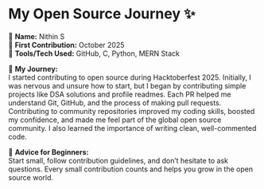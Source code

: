 # My Open Source Journey ✨

👤 **Name:** Nithin S  
📅 **First Contribution:** October 2025  
🔧 **Tools/Tech Used:** GitHub, C, Python, MERN Stack  

🌟 **My Journey:**  
I started contributing to open source during Hacktoberfest 2025. Initially, I was nervous and unsure how to start, but I began by contributing simple projects like DSA solutions and profile readmes. Each PR helped me understand Git, GitHub, and the process of making pull requests. Contributing to community repositories improved my coding skills, boosted my confidence, and made me feel part of the global open source community. I also learned the importance of writing clean, well-commented code.  

📌 **Advice for Beginners:**  
Start small, follow contribution guidelines, and don’t hesitate to ask questions. Every small contribution counts and helps you grow in the open source world.
